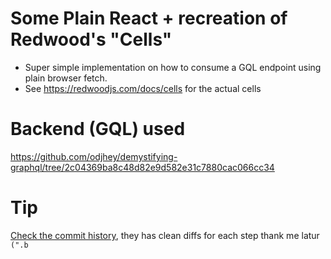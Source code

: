 # Some Plain React + recreation of Redwood's "Cells"
 - Super simple implementation on how to consume a GQL endpoint using plain browser fetch.
 - See https://redwoodjs.com/docs/cells for the actual cells

# Backend (GQL) used
https://github.com/odjhey/demystifying-graphql/tree/2c04369ba8c48d82e9d582e31c7880cac066cc34

# Tip
[Check the commit history](https://github.com/odjhey/try-rw-cell/commits/master), they has clean diffs for each step thank me latur `(".b`
